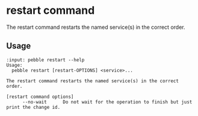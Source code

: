 # restart command

The restart command restarts the named service(s) in the correct order.

## Usage

<!-- START AUTOMATED OUTPUT -->
```{terminal}
:input: pebble restart --help
Usage:
  pebble restart [restart-OPTIONS] <service>...

The restart command restarts the named service(s) in the correct order.

[restart command options]
      --no-wait      Do not wait for the operation to finish but just print the change id.
```
<!-- END AUTOMATED OUTPUT -->
